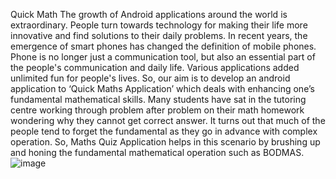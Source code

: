 Quick Math
The growth of Android applications around the world is extraordinary. People turn towards technology for making their life more innovative and find solutions to their daily problems.
In recent years, the emergence of smart phones has changed the definition of mobile phones. Phone is no longer just a communication tool, but also an essential part of the people's communication and daily life. Various applications added unlimited fun for people's lives. 
So, our aim is to develop an android application to ‘Quick Maths Application’ which deals with enhancing one’s fundamental mathematical skills. Many students have sat in the tutoring centre working through problem after problem on their math homework wondering why they cannot get correct answer. It turns out that much of the people tend to forget the fundamental as they go in advance with complex operation. So, Maths Quiz Application helps in this scenario by brushing up and honing the fundamental mathematical operation such as BODMAS.
![image](https://user-images.githubusercontent.com/78653269/194396201-dbd225bf-b576-4f30-9669-cee67a4950ef.png)
